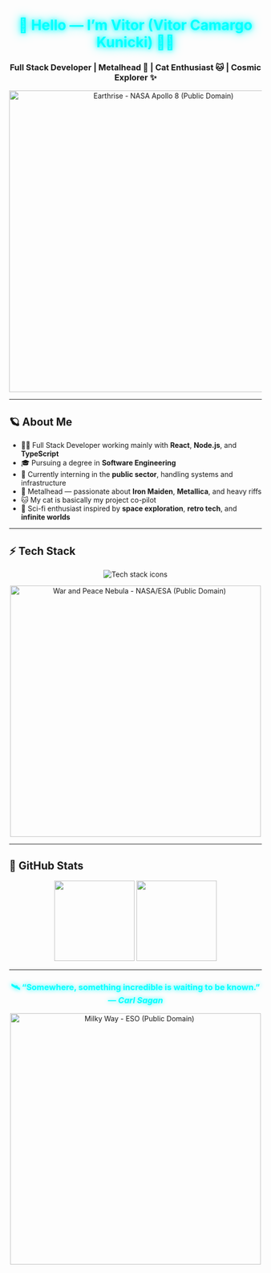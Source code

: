 <h1 align="center" style="color:#00FFFF; text-shadow: 0 0 8px #00FFFF, 0 0 20px #00FFFF;">
  🌌 Hello — I’m Vitor (Vitor Camargo Kunicki) 👨‍🚀
</h1>

<h3 align="center">
  Full Stack Developer | Metalhead 🤘 | Cat Enthusiast 🐱 | Cosmic Explorer ✨
</h3>

<p align="center">
  <img src="https://upload.wikimedia.org/wikipedia/commons/4/4f/NASA-Apollo8-Dec24-Earthrise.jpg" width="600" alt="Earthrise - NASA Apollo 8 (Public Domain)" />
</p>

---

## 🪐 About Me

- 🧑‍💻 Full Stack Developer working mainly with **React**, **Node.js**, and **TypeScript**  
- 🎓 Pursuing a degree in **Software Engineering**  
- 🏢 Currently interning in the **public sector**, handling systems and infrastructure  
- 🤘 Metalhead — passionate about **Iron Maiden**, **Metallica**, and heavy riffs  
- 🐱 My cat is basically my project co-pilot  
- 🚀 Sci-fi enthusiast inspired by **space exploration**, **retro tech**, and **infinite worlds**

---

## ⚡ Tech Stack

<p align="center">
  <img src="https://skillicons.dev/icons?i=react,nodejs,typescript,javascript,python,java,php,mysql,git,linux,go&theme=dark&perline=6" alt="Tech stack icons"/>
</p>

<p align="center">
  <img src="https://upload.wikimedia.org/wikipedia/commons/e/e7/NGC_6357%2C_The_War_and_Peace_Nebula.jpg" width="500" alt="War and Peace Nebula - NASA/ESA (Public Domain)" />
</p>

---

## 🌌 GitHub Stats

<p align="center">
  <img src="https://github-readme-stats.vercel.app/api?username=vitto2099&show_icons=true&theme=dark&bg_color=000000&icon_color=00FFFF&title_color=00FFFF&text_color=FFFFFF" height="160"/>
  <img src="https://github-readme-stats.vercel.app/api/top-langs/?username=vitto2099&layout=compact&theme=dark&bg_color=000000&title_color=00FFFF&text_color=FFFFFF" height="160"/>
</p>

---

<h3 align="center" style="color:#00FFFF; text-shadow: 0 0 10px #00FFFF;">
  🛰️ “Somewhere, something incredible is waiting to be known.” — <i>Carl Sagan</i>
</h3>

<p align="center">
  <img src="https://upload.wikimedia.org/wikipedia/commons/c/cb/ESO_-_Milky_Way.jpg" width="500" alt="Milky Way - ESO (Public Domain)" />
</p>
